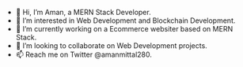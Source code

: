- 👋 Hi, I’m Aman, a MERN Stack Developer. 
- 👀 I’m interested in Web Development and Blockchain Development.
- 🌱 I’m currently working on a Ecommerce websiter based on MERN Stack.
- 💞️ I’m looking to collaborate on Web Development projects.
- 📫 Reach me on Twitter @amanmittal280.

<!---
amanmitt/amanmitt is a ✨ special ✨ repository because its `README.md` (this file) appears on your GitHub profile.
You can click the Preview link to take a look at your changes.
--->
